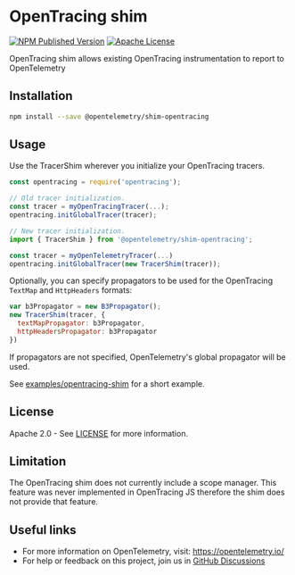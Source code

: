 # OpenTracing shim

[![NPM Published Version][npm-img]][npm-url]
[![Apache License][license-image]][license-image]

OpenTracing shim allows existing OpenTracing instrumentation to report to OpenTelemetry

## Installation

```bash
npm install --save @opentelemetry/shim-opentracing
```

## Usage

Use the TracerShim wherever you initialize your OpenTracing tracers.

```javascript
const opentracing = require('opentracing');

// Old tracer initialization.
const tracer = myOpenTracingTracer(...);
opentracing.initGlobalTracer(tracer);

// New tracer initialization.
import { TracerShim } from '@opentelemetry/shim-opentracing';

const tracer = myOpenTelemetryTracer(...)
opentracing.initGlobalTracer(new TracerShim(tracer));

```

Optionally, you can specify propagators to be used for the OpenTracing `TextMap` and `HttpHeaders` formats:

```javascript
var b3Propagator = new B3Propagator();
new TracerShim(tracer, {
  textMapPropagator: b3Propagator,
  httpHeadersPropagator: b3Propagator
})
```

If propagators are not specified, OpenTelemetry's global propagator will be used.

See [examples/opentracing-shim](https://github.com/open-telemetry/opentelemetry-js/tree/main/examples/opentracing-shim) for a short example.

## License

Apache 2.0 - See [LICENSE][license-url] for more information.

## Limitation

The OpenTracing shim does not currently include a scope manager.
This feature was never implemented in OpenTracing JS therefore the
shim does not provide that feature.

## Useful links

- For more information on OpenTelemetry, visit: <https://opentelemetry.io/>
- For help or feedback on this project, join us in [GitHub Discussions][discussions-url]

[discussions-url]: https://github.com/open-telemetry/opentelemetry-js/discussions
[license-url]: https://github.com/open-telemetry/opentelemetry-js/blob/main/LICENSE
[license-image]: https://img.shields.io/badge/license-Apache_2.0-green.svg?style=flat
[npm-url]: https://www.npmjs.com/package/@opentelemetry/shim-opentracing
[npm-img]: https://badge.fury.io/js/%40opentelemetry%2Fshim-opentracing.svg
